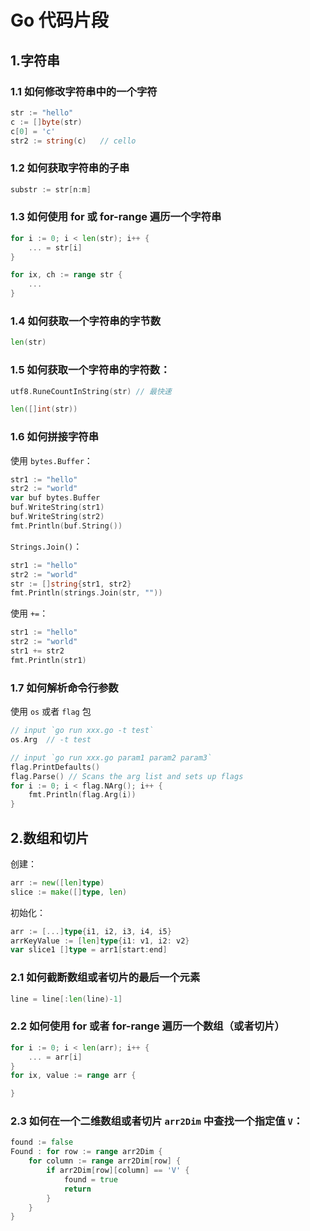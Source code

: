 # Go 代码片段

## 1.字符串

### 1.1 如何修改字符串中的一个字符

```go
str := "hello"
c := []byte(str)
c[0] = 'c'
str2 := string(c)   // cello
```

### 1.2 如何获取字符串的子串

```go
substr := str[n:m]
```

### 1.3 如何使用 for 或 for-range 遍历一个字符串

```go
for i := 0; i < len(str); i++ {
    ... = str[i]
}

for ix, ch := range str {
    ...
}
```

### 1.4 如何获取一个字符串的字节数

```go
len(str)
```

### 1.5 如何获取一个字符串的字符数：

```go
utf8.RuneCountInString(str) // 最快速

len([]int(str))
```

### 1.6 如何拼接字符串

使用 `bytes.Buffer`：

```go
str1 := "hello"
str2 := "world"
var buf bytes.Buffer
buf.WriteString(str1)
buf.WriteString(str2)
fmt.Println(buf.String())
```

`Strings.Join()`：

```go
str1 := "hello"
str2 := "world"
str := []string{str1, str2}
fmt.Println(strings.Join(str, ""))
```

使用 `+=`：

```go
str1 := "hello"
str2 := "world"
str1 += str2
fmt.Println(str1)
```

### 1.7 如何解析命令行参数

使用 `os` 或者 `flag` 包

```go
// input `go run xxx.go -t test`
os.Arg  // -t test

// input `go run xxx.go param1 param2 param3`
flag.PrintDefaults()
flag.Parse() // Scans the arg list and sets up flags
for i := 0; i < flag.NArg(); i++ {
    fmt.Println(flag.Arg(i))
}
```

## 2.数组和切片

创建：

```go
arr := new([len]type)
slice := make([]type, len)
```

初始化：

```go
arr := [...]type{i1, i2, i3, i4, i5}
arrKeyValue := [len]type{i1: v1, i2: v2}
var slice1 []type = arr1[start:end]
```

### 2.1 如何截断数组或者切片的最后一个元素

```go
line = line[:len(line)-1]
```

### 2.2 如何使用 for 或者 for-range 遍历一个数组（或者切片）

```go
for i := 0; i < len(arr); i++ {
    ... = arr[i]
}
for ix, value := range arr {

}
```

### 2.3 如何在一个二维数组或者切片 `arr2Dim` 中查找一个指定值 `V`：

```go
found := false
Found : for row := range arr2Dim {
    for column := range arr2Dim[row] {
        if arr2Dim[row][column] == 'V' {
            found = true
            return
        }
    }
}
```